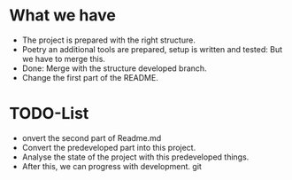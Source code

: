 # What we have

* The project is prepared with the right structure.
* Poetry an additional tools are prepared, setup is written and tested: But we have to merge this.
* Done: Merge with the structure developed branch.
* Change the first part of the README.

# TODO-List

* onvert the second part of Readme.md
* Convert the predeveloped part into this project.
* Analyse the state of the project with this predeveloped things.
* After this, we can progress with development. git
